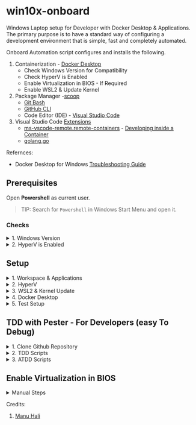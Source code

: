# win10x-onboard

Windows Laptop setup for Developer with Docker Desktop & Applications.
The primary purpose is to have a standard way of configuring a development environment that is simple, fast and completely automated.

Onboard Automation script configures and installs the following.

1. Containerization - [Docker Desktop](https://www.docker.com/products/docker-desktop/)
   - Check Windows Version for Compatibility
   - Check HyperV is Enabled
   - Enable Virtualization in BIOS - If Required
   - Enable WSL2 & Update Kernel
1. Package Manager -[scoop](https://github.com/rajasoun/multipass-dev-box)
   - [Git Bash](https://git-scm.com/)
   - [GitHub CLI](https://cli.github.com/)
   - Code Editor (IDE) - [Visual Studio Code](https://code.visualstudio.com/)
1. Visual Studio Code [Extensions](https://code.visualstudio.com/docs/editor/extension-marketplace)
   - [ms-vscode-remote.remote-containers](https://marketplace.visualstudio.com/items?itemName=ms-vscode-remote.remote-containers) - [Developing inside a Container](https://code.visualstudio.com/docs/remote/containers)
   - [golang.go](https://marketplace.visualstudio.com/items?itemName=golang.Go)

Refernces:

- Docker Desktop for Windows [Troubleshooting Guide](https://docs.docker.com/desktop/windows/troubleshoot/#virtualization-must-be-enabled)

## Prerequisites

Open **Powershell** as current user.

> TIP: Search for `Powershell` in Windows Start Menu and open it.

### Checks

<details>
  <summary>1. Windows Version</summary>

1. Check Windows 10 and Above 

```sh
Get-ComputerInfo | select WindowsProductName, WindowsVersion
```

The output should contain one of the following
* Windoes 10 Pro
* Windows 10 Enterprise and Education Edition 
* Windows 11

HyperV is supported only in above versions of Windows by default.HyperV allows running Virtual Machine on Windows. 

</details>

<details>
  <summary>2. HyperV is Enabled</summary>

1. Type `systeminfo` and press Enter. Wait for the process to finish

1. Once the results appear, search for the `Hyper-V Requirements` section which is usually the last one.

![11](https://user-images.githubusercontent.com/61367380/141923469-48c99804-d491-497f-bcde-69de89f90045.jpg)

- If it says `A hypervisor has been detected. Features required for Hyper-V will not be displayed.` **This means Hyper-V is already enabled**

- Otherwise, check for `Virtualization Enabled in Firmware:`. \* If its `No`, [click here](#Enable-Virtualization-in-BIOS).
</details>

## Setup

<details>
  <summary>1. Workspace & Applications</summary>

In Powershell window Run following commands for application installation and workspace setup

```sh
Set-ExecutionPolicy -ExecutionPolicy RemoteSigned -Scope currentuser
iwr -useb https://raw.githubusercontent.com/rajasoun/win10x-onboard/main/e2e.ps1 | iex
cd ~\workspace
git clone https://github.com/rajasoun/win10x-onboard
cd win10x-onboard
```

</details>

<details>
  <summary>2. HyperV</summary>

1. In Powershell window Run following commands following commands to setup HyperV.

```sh
Start-Process powershell -Verb runas
cd ~\workspace\win10x-onboard
git pull --rebase
.\e2e.ps1 -type hyperv
```

> FYI: System will restart.

1. After Restarting Windows, search for `Turn Windows features on or off` in the Start Menu search bar and open it.
   ![10](https://user-images.githubusercontent.com/61367380/141923398-ee251035-8e1d-42e6-9551-5c797e2b8f73.png)

1. In the Window, lookout for `Hyper-V`, `Virtual Machine Platform` and `Windows Hypervisor Platform`. Then check the check boxes before them and click `OK`. This will also take some time and then a Restart is necessary.

Check [HyperV Enabled](#Check-HyperV-is-Enabled) again.

</details>

<details>
  <summary>3. WSL2 & Kernel Update</summary>

In Powershell window Run following commands following commands to setup WSL, WSL2 Kernel Update

```sh
Start-Process powershell -Verb runas
.\e2e.ps1 -type wsl
```
> FYI: System will restart.

</details>

<details>
  <summary>4. Docker Desktop</summary>
Install [Docker Desktop For Windows](https://docs.docker.com/desktop/windows/install/)
</details>

<details>
  <summary>5. Test Setup</summary>

1. Open Git Bash command prompt

```sh
docker run --rm hello-world
```

   You should see Hello from Docker

1. Check the Speed of the Internet - Run in the same **Git Bash Shell**

   ```sh
   wget -O- -q https://raw.githubusercontent.com/rajasoun/aws-toolz/main/all-in-one/speed.sh | bash
   ```
</details>

## TDD with Pester - For Developers (easy To Debug)

<details>
  <summary>1. Clone Github Repository</summary>

```sh
git clone https://github.com/rajasoun/win10x-onboard
cd win10x-onboard
Get-InstalledModule -Name 'Pester' -MinimumVersion 5.0
```

</details>

<details>
  <summary>2. TDD Scripts</summary>

```sh
Invoke-Pester src\lib\Workspace.Tests.ps1 -Output Detailed
Invoke-Pester src\lib\Apps.Installer.Tests.ps1 -Output Detailed
Invoke-Pester src\lib\HyperV.Tests.ps1 -Output Detailed
Invoke-Pester src\lib\Wsl.Tests.ps1 -Output Detailed
```

</details>

<details>
  <summary>3. ATDD Scripts</summary>

```sh
Invoke-Pester e2e.Tests.ps1 -Tag "prerequisite"  -Output Detailed
Invoke-Pester e2e.Tests.ps1 -Tag "apps"   -Output Detailed
Invoke-Pester e2e.Tests.ps1 -Tag "hyperv" -Output Detailed
Invoke-Pester e2e.Tests.ps1 -Tag "wsl2"   -Output Detailed
```

</details>

## Enable Virtualization in BIOS

<details>
  <summary>Manual Steps</summary>
The process of enabling virtualization can vary a lot depending on the motherboard manufacturer, but it can be summarized in a few steps:

1. Completely Shutdown you Computer and turn it on again.

1. Keep pressing the key to open the BIOS (usually it is `Del`, `F1`, `F2`, `F4`, `F11`, or `F12`). This key depends on the Motherboard manufacturer. You can easily google it out.

1. Once you get into the BIOS, it may look very scary or intimidating, but don't worry, you will get it right. Mouse may not work in BIOS so you might have to use the Directional or Arrow keys and the Enter key of the Keyboard to navigate.

- Search for the CPU configuration section, it can be called `CPU configuration`, `processor`, `Northbridge` or `Chipset` and may be under an `advanced` or `advanced mode` tab or menu.
- Now you need to look for the virtualization option and enable it, it can have different names such as `Hyper-V`, `Vanderpool`, `SVM`, `AMD-V`, `Intel Virtualization Technology` or `VT-X`.
- Once its enabled, save and reboot your pc.

> If this part did not help you, you can specifically go the Website of the Mother Board Manufacturer of you Computer and ask for help.

</details>

Credits:

1. [Manu Hali](https://github.com/Manuhali)
